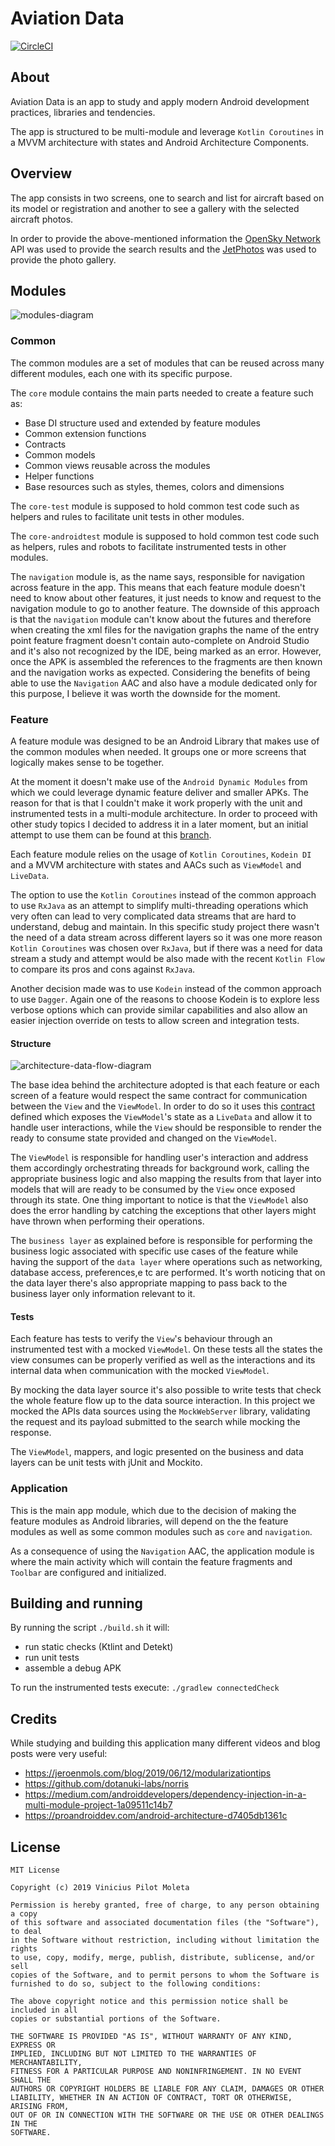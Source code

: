 # Aviation Data

[![CircleCI](https://circleci.com/gh/vinicius-pmoleta/aviation-data.svg?style=svg&circle-token=7ad79d72c0bb17b0cbf52455e9f73360d218040d)](https://circleci.com/gh/vinicius-pmoleta/aviation-data)

## About

Aviation Data is an app to study and apply modern Android development practices, libraries and tendencies.

The app is structured to be multi-module and leverage `Kotlin Coroutines` in a MVVM architecture with states and Android Architecture Components.

## Overview

The app consists in two screens, one to search and list for aircraft based on its model or registration and another to see a gallery with the selected aircraft photos.

In order to provide the above-mentioned information the [OpenSky Network](https://opensky-network.org/) API was used to provide the search results and the [JetPhotos](https://www.jetphotos.com/) was used to provide the photo gallery.

## Modules

![modules-diagram](.github/modules-diagram.png)

### Common

The common modules are a set of modules that can be reused across many different modules, each one with its specific purpose.

The `core` module contains the main parts needed to create a feature such as:
- Base DI structure used and extended by feature modules
- Common extension functions
- Contracts
- Common models
- Common views reusable across the modules
- Helper functions
- Base resources such as styles, themes, colors and dimensions

The `core-test` module is supposed to hold common test code such as helpers and rules to facilitate unit tests in other modules.

The `core-androidtest` module is supposed to hold common test code such as helpers, rules and robots to facilitate instrumented tests in other modules.

The `navigation` module is, as the name says, responsible for navigation across feature in the app. This means that each feature module doesn't need to know about other features, it just needs to know and request to the navigation module to go to another feature. The downside of this approach is that the `navigation` module can't know about the futures and therefore when creating the xml files for the navigation graphs the name of the entry point feature fragment doesn't contain auto-complete on Android Studio and it's also not recognized by the IDE, being marked as an error. However, once the APK is assembled the references to the fragments are then known and the navigation works as expected. Considering the benefits of being able to use the `Navigation` AAC and also have a module dedicated only for this purpose, I believe it was worth the downside for the moment.

### Feature

A feature module was designed to be an Android Library that makes use of the common modules when needed. It groups one or more screens that logically makes sense to be together.

At the moment it doesn't make use of the `Android Dynamic Modules` from which we could leverage dynamic feature deliver and smaller APKs. The reason for that is that I couldn't make it work properly with the unit and instrumented tests in a multi-module architecture. In order to proceed with other study topics I decided to address it in a later moment, but an initial attempt to use them can be found at this [branch](https://github.com/vinicius-pmoleta/aviation-data/tree/improvement/adding-dynamic-modules).

Each feature module relies on the usage of `Kotlin Coroutines`, `Kodein DI` and a MVVM architecture with states and AACs such as `ViewModel` and `LiveData`.

The option to use the `Kotlin Coroutines` instead of the common approach to use `RxJava` as an attempt to simplify multi-threading operations which very often can lead to very complicated data streams that are hard to understand, debug and maintain. In this specific study project there wasn't the need of a data stream across different layers so it was one more reason `Kotlin Coroutines` was chosen over `RxJava`, but if there was a need for data stream a study and attempt would be also made with the recent `Kotlin Flow` to compare its pros and cons against `RxJava`.

Another decision made was to use `Kodein` instead of the common approach to use `Dagger`. Again one of the reasons to choose Kodein is to explore less verbose options which can provide similar capabilities and also allow an easier injection override on tests to allow screen and integration tests. 

#### Structure

![architecture-data-flow-diagram](.github/architecture-data-flow-diagram.png)

The base idea behind the architecture adopted is that each feature or each screen of a feature would respect the same contract for communication between the `View` and the `ViewModel`. In order to do so it uses this [contract](https://github.com/vinicius-pmoleta/aviation-data/blob/master/common/core/src/main/java/com/aviationdata/common/core/structure/Contract.kt) defined which exposes the `ViewModel`'s state as a `LiveData` and allow it to handle user interactions, while the `View` should be responsible to render the ready to consume state provided and changed on the `ViewModel`.   

The `ViewModel` is responsible for handling user's interaction and address them accordingly orchestrating threads for background work, calling the appropriate business logic and also mapping the results from that layer into models that will are ready to be consumed by the `View` once exposed through its state. One thing important to notice is that the `ViewModel` also does the error handling by catching the exceptions that other layers might have thrown when performing their operations.

The `business layer` as explained before is responsible for performing the business logic associated with specific use cases of the feature while having the support of the `data layer` where operations such as networking, database access, preferences,e tc are performed. It's worth noticing that on the data layer there's also appropriate mapping to pass back to the business layer only information relevant to it.

#### Tests

Each feature has tests to verify the `View`'s behaviour through an instrumented test with a mocked `ViewModel`. On these tests all the states the view consumes can be properly verified as well as the interactions and its internal data when communication with the mocked `ViewModel`.

By mocking the data layer source it's also possible to write tests that check the whole feature flow up to the data source interaction. In this project we mocked the APIs data sources using the `MockWebServer` library, validating the request and its payload submitted to the search while mocking the response. 

The `ViewModel`, mappers, and logic presented on the business and data layers can be unit tests with jUnit and Mockito. 

### Application

This is the main app module, which due to the decision of making the feature modules as Android libraries, will depend on the the feature modules as well as some common modules such as `core` and `navigation`.

As a consequence of using the `Navigation` AAC, the application module is where the main activity which will contain the feature fragments and `Toolbar` are configured and initialized.

## Building and running

By running the script `./build.sh` it will:
- run static checks (Ktlint and Detekt)
- run unit tests
- assemble a debug APK

To run the instrumented tests execute: `./gradlew connectedCheck`

## Credits

While studying and building this application many different videos and blog posts were very useful:
- https://jeroenmols.com/blog/2019/06/12/modularizationtips
- https://github.com/dotanuki-labs/norris
- https://medium.com/androiddevelopers/dependency-injection-in-a-multi-module-project-1a09511c14b7
- https://proandroiddev.com/android-architecture-d7405db1361c

## License

```
MIT License

Copyright (c) 2019 Vinicius Pilot Moleta

Permission is hereby granted, free of charge, to any person obtaining a copy
of this software and associated documentation files (the "Software"), to deal
in the Software without restriction, including without limitation the rights
to use, copy, modify, merge, publish, distribute, sublicense, and/or sell
copies of the Software, and to permit persons to whom the Software is
furnished to do so, subject to the following conditions:

The above copyright notice and this permission notice shall be included in all
copies or substantial portions of the Software.

THE SOFTWARE IS PROVIDED "AS IS", WITHOUT WARRANTY OF ANY KIND, EXPRESS OR
IMPLIED, INCLUDING BUT NOT LIMITED TO THE WARRANTIES OF MERCHANTABILITY,
FITNESS FOR A PARTICULAR PURPOSE AND NONINFRINGEMENT. IN NO EVENT SHALL THE
AUTHORS OR COPYRIGHT HOLDERS BE LIABLE FOR ANY CLAIM, DAMAGES OR OTHER
LIABILITY, WHETHER IN AN ACTION OF CONTRACT, TORT OR OTHERWISE, ARISING FROM,
OUT OF OR IN CONNECTION WITH THE SOFTWARE OR THE USE OR OTHER DEALINGS IN THE
SOFTWARE.
```